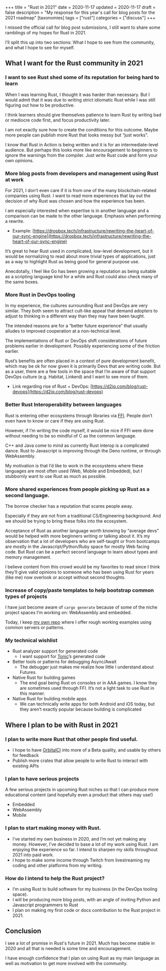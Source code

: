 +++
title = "Rust in 2021"
date = 2020-11-17
updated = 2020-11-17
draft = false 
description = "My response for this year's call for blog posts for the 2021 roadmap"
[taxonomies]
tags = ["rust"]
categories = ["discuss"]
+++

I missed the official call for blog post submissions, I still want to share some ramblings of my hopes for Rust in 2021.

I’ll split this up into two sections: What I hope to see from the community, and what I hope to see for myself.

## What I want for the Rust community in 2021

### I want to see Rust shed some of its reputation for being hard to learn
When I was learning Rust, I thought it was harder than necessary. But I would admit that it was due to writing strict idiomatic Rust while I was still figuring out how to be productive.

I think learners should give themselves patience to learn Rust by writing bad or mediocre code first, and focus productivity later.

I am not exactly sure how to create the conditions for this outcome. Maybe more people can publish more Rust that looks messy but “just works”.

I know that Rust in Action is being written and it is for an intermediate-level audience. But perhaps this looks more like encouragement to beginners to ignore the warnings from the compiler. Just write Rust code and form your own opinions.

### More blog posts from developers and management using Rust at work
For 2021, I don’t even care if it is from one of the many blockchain-related companies using Rust. I want to read more experiences that lay out the decision of why Rust was chosen and how the experience has been.

I am especially interested when expertise is in another language and a comparison can be made to the other language. Emphasis when performing a rewrite.
*   Example: [https://dropbox.tech/infrastructure/rewriting-the-heart-of-our-sync-engine](https://dropbox.tech/infrastructure/rewriting-the-heart-of-our-sync-engine)

It’s great to hear Rust used in complicated, low-level development, but it would be normalizing to read about more trivial types of applications, just as a way to highlight Rust as being good for general purpose use.

Anecdotally, I feel like Go has been growing a reputation as being suitable as a scripting language kind for a while and Rust could also check many of the same boxes.

### More Rust in DevOps tooling
In my experience, the cultures surrounding Rust and DevOps are very similar. They both seem to attract cult-like appeal that demand adopters to adjust to thinking in a different way than they may have been taught.

The intended reasons are for a “better future experience” that usually alludes to improved cooperation at a non-technical level.

The implementations of Rust or DevOps shift considerations of future problems earlier in development. Possibly experiencing some of the friction earlier.

Rust’s benefits are often placed in a context of pure development benefit, which may be ok for now given it is primarily Devs that are writing code. But as a user, there are a few tools in the space that I’m aware of that support DevOps culture (e.g. Habitat, Linkerd) and I want to see more of them.
* Link regarding rise of Rust + DevOps: [https://d2iq.com/blog/rust-devops](https://d2iq.com/blog/rust-devops) 

### Better Rust Interoperability between languages 
Rust is entering other ecosystems through libraries via [FFI](https://doc.rust-lang.org/book/ch19-01-unsafe-rust.html#using-extern-functions-to-call-external-code). People don’t even have to know or care if they are using Rust. 

However, if I’m writing the code myself, it would be nice if FFI were done without needing to be so mindful of C as the common language.

C++ and Java come to mind as currently Rust interop is a complicated dance. Rust to Javascript is improving through the Deno runtime, or through WebAssembly.

My motivation is that I’d like to work in the ecosystems where these languages are most often used (Web, Mobile and Embedded), but I stubbornly want to use Rust as much as possible.

### More shared experiences from people picking up Rust as a second language.

The borrow checker has a reputation that scares people away.

Especially if they are not from a traditional CS/Engineering background. And we should be trying to bring these folks into the ecosystem.

Acceptance of Rust as another language worth knowing by “average devs” would be helped with more beginners writing or talking about it. It’s my observation that a lot of developers who are self-taught or from bootcamps are mostly in the Javascript/Python/Ruby space for mostly Web facing code. But Rust can be a perfect second language to learn about types and memory management.

I believe content from this crowd would be my favorites to read since I think they’ll give valid opinions to someone who has been using Rust for years (like me) now overlook or accept without second thoughts.

### Increase of copy/paste templates to help bootstrap common types of projects
I have just become aware of `cargo generate` because of some of the niche project spaces I’m working on: WebAssembly and embedded.

Today, I keep [my own repo](https://github.com/tjtelan/rust-examples) where I offer rough working examples using common servers or patterns.

### My technical wishlist
*   Rust analyzer support for generated code
    *   I want support for [Tonic](https://github.com/hyperium/tonic)’s generated code
*   Better tools or patterns for debugging Async/Await
    *   The debugger just makes me realize how little I understand about Futures.
*   Native Rust for building games
    *   The end goal being Rust on consoles or in AAA games. I know they are sometimes used through FFI. It’s not a light task to use Rust in this manner.
*   Native Rust for building mobile apps
    *   We can technically write apps for both Android and iOS today, but they aren’t exactly popular because building is complicated

## Where I plan to be with Rust in 2021

### I plan to write more Rust that other people find useful.
*   I hope to have [OrbitalCI](https://github.com/orbitalci/orbital) into more of a Beta quality, and usable by others for feedback
*   Publish more crates that allow people to write Rust to interact with existing APIs

### I plan to have serious projects

A few serious projects in upcoming Rust niches so that I can produce more educational content (and hopefully even a product that others may use!)

* Embedded
* WebAssembly
* Mobile

### I plan to start making money with Rust.

*   I’ve started my own business in 2020, and I’m not yet making any money. However, I’ve decided to base a lot of my work using Rust. I am enjoying the experience so far. I intend to sharpen my skills throughout 2021 into paid work.
*   I hope to make some income through Twitch from livestreaming my coding and other platforms from my writing.

### How do I intend to help the Rust project?

*   I’m using Rust to build software for my business (in the DevOps tooling space).
*   I will be producing more blog posts, with an angle of inviting Python and Javascript programmers to Rust
*   I plan on making my first code or docs contribution to the Rust project in 2021.

## Conclusion

I see a lot of promise in Rust's future in 2021. Much has become stable in 2020 and all that is needed is some time and encouragement.

I have enough confidence that I plan on using Rust as my main language as well as motivation to get more involved with the community.
